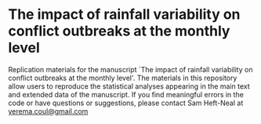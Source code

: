 # The impact of rainfall variability on conflict outbreaks at the monthly level

Replication materials for the manuscript `The impact of rainfall variability on conflict outbreaks at the monthly level'.
The materials in this repository allow users to reproduce the statistical analyses appearing in the main text and extended data of the manuscript.
If you find meaningful errors in the code or have questions or suggestions, please contact Sam Heft-Neal at yerema.coul@gmail.com
